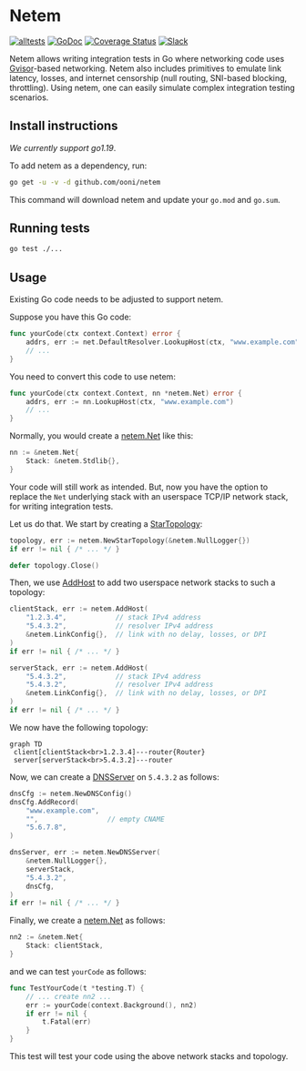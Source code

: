 # Netem

[![alltests](https://github.com/ooni/netem/actions/workflows/alltests.yml/badge.svg)](https://github.com/ooni/netem/actions/workflows/alltests.yml) [![GoDoc](https://pkg.go.dev/badge/github.com/ooni/netem/)](https://pkg.go.dev/github.com/ooni/netem) [![Coverage Status](https://coveralls.io/repos/github/ooni/netem/badge.svg?branch=main)](https://coveralls.io/github/ooni/netem?branch=main) [![Slack](https://slack.openobservatory.org/badge.svg)](https://slack.openobservatory.org/)

Netem allows writing integration tests in Go where networking code
uses [Gvisor](https://gvisor.dev/)-based networking. Netem also
includes primitives to emulate link latency, losses, and internet
censorship (null routing, SNI-based blocking, throttling). Using
netem, one can easily simulate complex integration testing scenarios.

## Install instructions

_We currently support go1.19_.

To add netem as a dependency, run:

```bash
go get -u -v -d github.com/ooni/netem
```

This command will download netem and update your `go.mod` and `go.sum`.

## Running tests

```bash
go test ./...
```

## Usage

Existing Go code needs to be adjusted to support netem.

Suppose you have this Go code:

```Go
func yourCode(ctx context.Context) error {
	addrs, err := net.DefaultResolver.LookupHost(ctx, "www.example.com")
	// ...
}
```

You need to convert this code to use netem:

```Go
func yourCode(ctx context.Context, nn *netem.Net) error {
	addrs, err := nn.LookupHost(ctx, "www.example.com")
	// ...
}
```

Normally, you would create a [netem.Net](
https://pkg.go.dev/github.com/ooni/netem#Net) like this:

```Go
nn := &netem.Net{
	Stack: &netem.Stdlib{},
}
```

Your code will still work as intended. But, now you have the
option to replace the `Net` underlying stack with an userspace
TCP/IP network stack, for writing integration tests.

Let us do that. We start by creating a [StarTopology](
https://pkg.go.dev/github.com/ooni/netem#StarTopology):

```Go
topology, err := netem.NewStarTopology(&netem.NullLogger{})
if err != nil { /* ... */ }

defer topology.Close()
```

Then, we use [AddHost](https://pkg.go.dev/github.com/ooni/netem#StarTopology.AddHost)
to add two userspace network stacks to such a topology:

```Go
clientStack, err := netem.AddHost(
	"1.2.3.4",            // stack IPv4 address
	"5.4.3.2",            // resolver IPv4 address
	&netem.LinkConfig{},  // link with no delay, losses, or DPI
)
if err != nil { /* ... */ }

serverStack, err := netem.AddHost(
	"5.4.3.2",            // stack IPv4 address
	"5.4.3.2",            // resolver IPv4 address
	&netem.LinkConfig{},  // link with no delay, losses, or DPI
)
if err != nil { /* ... */ }
```

We now have the following topology:

```mermaid
graph TD
 client[clientStack<br>1.2.3.4]---router{Router}
 server[serverStack<br>5.4.3.2]---router
```

Now, we can create a [DNSServer](
https://pkg.go.dev/github.com/ooni/netem#DNSServer)
on `5.4.3.2` as follows:

```Go
dnsCfg := netem.NewDNSConfig()
dnsCfg.AddRecord(
	"www.example.com",
	"",                 // empty CNAME
	"5.6.7.8",
)

dnsServer, err := netem.NewDNSServer(
	&netem.NullLogger{},
	serverStack,
	"5.4.3.2",
	dnsCfg,
)
if err != nil { /* ... */ }
```

Finally, we create a [netem.Net](
https://pkg.go.dev/github.com/ooni/netem#Net) as follows:

```Go
nn2 := &netem.Net{
	Stack: clientStack,
}
```

and we can test `yourCode` as follows:

```Go
func TestYourCode(t *testing.T) {
	// ... create nn2 ...
	err := yourCode(context.Background(), nn2)
	if err != nil {
		t.Fatal(err)
	}
}
```

This test will test your code using the above
network stacks and topology.
